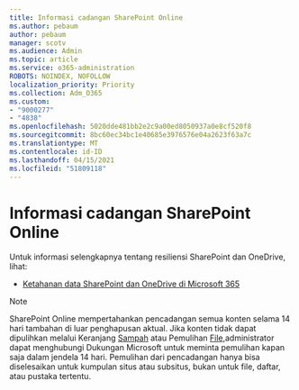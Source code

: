 ```yaml
---
title: Informasi cadangan SharePoint Online
ms.author: pebaum
author: pebaum
manager: scotv
ms.audience: Admin
ms.topic: article
ms.service: o365-administration
ROBOTS: NOINDEX, NOFOLLOW
localization_priority: Priority
ms.collection: Adm_O365
ms.custom:
- "9000277"
- "4838"
ms.openlocfilehash: 5020dde481bb2e2c9a00ed8050937a0e8cf520f8
ms.sourcegitcommit: 8bc60ec34bc1e40685e3976576e04a2623f63a7c
ms.translationtype: MT
ms.contentlocale: id-ID
ms.lasthandoff: 04/15/2021
ms.locfileid: "51809118"
---
```

# <a name="sharepoint-online-backup-information"></a>Informasi cadangan SharePoint Online

Untuk informasi selengkapnya tentang resiliensi SharePoint dan OneDrive, lihat:

- [Ketahanan data SharePoint dan OneDrive di Microsoft 365](https://docs.microsoft.com/compliance/assurance/assurance-sharepoint-onedrive-data-resiliency)

> [!NOTE]
> SharePoint Online mempertahankan pencadangan semua konten selama 14 hari tambahan di luar penghapusan aktual. Jika konten tidak dapat dipulihkan melalui Keranjang [Sampah](https://support.microsoft.com/office/restore-deleted-items-from-the-site-collection-recycle-bin-5fa924ee-16d7-487b-9a0a-021b9062d14b) atau Pemulihan [File,](https://support.microsoft.com/office/restore-your-onedrive-fa231298-759d-41cf-bcd0-25ac53eb8a15)administrator dapat menghubungi Dukungan Microsoft untuk meminta pemulihan kapan saja dalam jendela 14 hari. Pemulihan dari pencadangan hanya bisa diselesaikan untuk kumpulan situs atau subsitus, bukan untuk file, daftar, atau pustaka tertentu.
